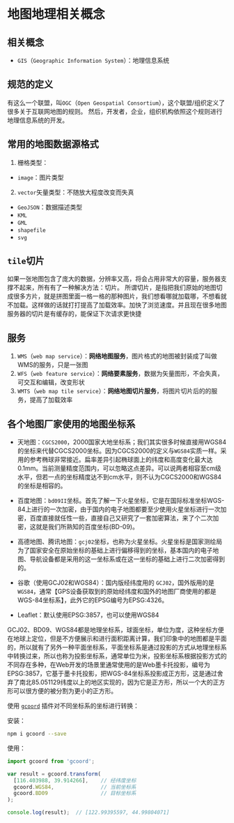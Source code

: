# 地图地理相关概念

## 相关概念
- `GIS`（`Geographic Information System`）：地理信息系统

## 规范的定义
有这么一个联盟，叫`OGC`（`Open Geospatial Consortium`），这个联盟/组织定义了很多关于互联网地图的规则。
然后，开发者，企业，组织机构依照这个规则进行地理信息系统的开发。

## 常用的地图数据源格式
1. 栅格类型：
  - `image`：图片类型

2. `vector`矢量类型：不随放大程度改变而失真
  - `GeoJSON`：数据描述类型
  - `KML`
  - `GML`
  - `shapefile`
  - `svg`

## `tile`切片
如果一张地图包含了庞大的数据，分辨率又高，将会占用非常大的容量，服务器支撑不起来，所有有了一种解决方法：切片。
所谓切片，是指把我们原始的地图切成很多方片，就是拼图里面一格一格的那种图片，我们想看哪就加载哪，不想看就不加载。这样做的话就打打提高了加载效率。加快了浏览速度。并且现在很多地图服务器的切片是有缓存的，能保证下次请求更快捷

## 服务
1. `WMS`（`web map service`）：**网络地图服务**，图片格式的地图被封装成了叫做WMS的服务，只是一张图
2. `WFS`（`web feature service`）：**网络要素服务**，数据为矢量图形，不会失真，可交互和编辑，改变形状
3. `WMTS`（`web map tile service`）：**网络地图切片服务**，将图片切片后的的服务，提高了加载效率


## 各个地图厂家使用的地图坐标系

- 天地图：`CGCS2000`，2000国家大地坐标系；我们其实很多时候直接用WGS84的坐标来代替CGCS2000坐标。因为CGCS2000的定义与`WGS84`实质一样。采用的参考椭球非常接近。扁率差异引起椭球面上的纬度和高度变化最大达0.1mm。当前测量精度范围内，可以忽略这点差异。可以说两者相容至cm级水平，但若一点的坐标精度达不到cm水平，则不认为CGCS2000和WGS84的坐标是相容的。

- 百度地图：`bd09II`坐标。首先了解一下火星坐标，它是在国际标准坐标WGS-84上进行的一次加密，由于国内的电子地图都要至少使用火星坐标进行一次加密，百度直接就任性一些，直接自己又研究了一套加密算法，来了个二次加密，这就是我们所熟知的百度坐标(BD-09)。

- 高德地图、腾讯地图：`gcj02`坐标，也称为火星坐标。火星坐标是国家测绘局为了国家安全在原始坐标的基础上进行偏移得到的坐标，基本国内的电子地图、导航设备都是采用的这一坐标系或在这一坐标的基础上进行二次加密得到的。

- 谷歌（使用GCJ02和WGS84）：国内版经纬度用的 `GCJ02`，国外版用的是`WGS84`，通常【GPS设备获取到的原始经纬度和国外的地图厂商使用的都是WGS-84坐标系】，此外它的EPSG编号为EPSG:4326。

- Leaflet：默认使用EPSG:3857，也可以使用WGS84

GCJ02、BD09、WGS84都是地理坐标系，球面坐标，单位为度，这种坐标方便在地球上定位，但是不方便展示和进行面积距离计算，我们印象中的地图都是平面的，所以就有了另外一种平面坐标系，平面坐标系是通过投影的方式从地理坐标系中转换过来，所以也称为投影坐标系，通常单位为米，投影坐标系根据投影方式的不同存在多种，在Web开发的场景里通常使用的是Web墨卡托投影，编号为EPSG:3857，它基于墨卡托投影，把WGS-84坐标系投影成正方形，这是通过舍弃了南北85.051129纬度以上的地区实现的，因为它是正方形，所以一个大的正方形可以很方便的被分割为更小的正方形。

使用 [`gcoord`](https://www.npmjs.com/package/gcoord) 插件对不同坐标系的坐标进行转换：

安装：
```bash
npm i gcoord --save
```

使用：
```js
import gcoord from 'gcoord';

var result = gcoord.transform(
  [116.403988, 39.914266],    // 经纬度坐标
  gcoord.WGS84,               // 当前坐标系
  gcoord.BD09                 // 目标坐标系
);

console.log(result);  // [122.99395597, 44.99804071]
```
